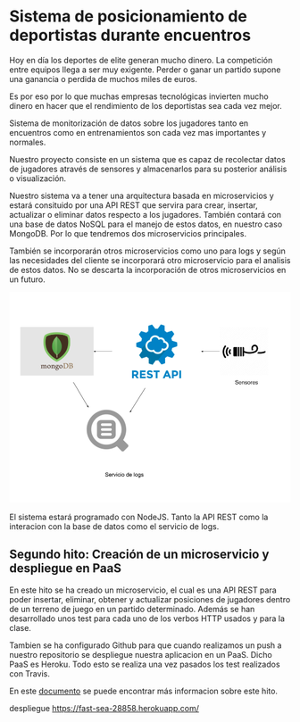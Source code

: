 # Sistema de posicionamiento de deportistas durante encuentros


Hoy en día los deportes de elite generan mucho dinero. La competición entre equipos llega a ser muy exigente. Perder o ganar un partido supone una ganancia o perdida de muchos miles de euros.

Es por eso por lo que muchas empresas tecnológicas invierten mucho dinero en hacer que el rendimiento de los deportistas sea cada vez mejor.

Sistema de monitorización de datos sobre los jugadores tanto en encuentros como en entrenamientos son cada vez mas importantes y normales.

Nuestro proyecto consiste en un sistema que es capaz de recolectar datos de jugadores através de sensores y almacenarlos para su posterior análisis o visualización.


Nuestro sistema va a tener una arquitectura basada en microservicios y estará consituido por una API REST que servira para crear, insertar, actualizar o eliminar datos respecto a los jugadores. También contará con una base de datos NoSQL para el manejo de estos datos, en nuestro caso MongoDB. Por lo que tendremos dos microservicios principales.

También se incorporarán otros microservicios como uno para logs y según las necesidades del cliente se incorporará otro microservicio para el analisis de estos datos. No se descarta la incorporación de otros microservicios en un futuro.

![Aquitectura](/doc/img/arq.png)

El sistema estará programado con NodeJS. Tanto la API REST como la interacion con la base de datos como el servicio de logs.


## Segundo hito: Creación de un microservicio y despliegue en PaaS

En este hito se ha creado un microservicio, el cual es una API REST para poder insertar, eliminar, obtener y actualizar posiciones de jugadores dentro de un terreno de juego en un partido determinado. Además se han desarrollado unos test para cada uno de los verbos HTTP usados y para la clase.

Tambien se ha configurado Github para que cuando realizamos un push a nuestro repositorio se despliegue nuestra aplicacion en un PaaS. Dicho PaaS es Heroku. Todo esto se realiza una vez pasados los test realizados con Travis.

En este [documento](./doc/hito2.md) se puede encontrar más informacion sobre este hito.

despliegue https://fast-sea-28858.herokuapp.com/
